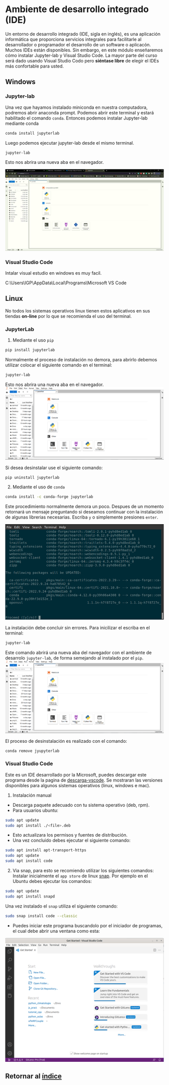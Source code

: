 # Ambiente de desarrollo integrado (IDE)

Un entorno de desarrollo integrado (IDE, sigla en inglés), es una aplicación informática que proporciona servicios integrales para facilitarle al desarrollador o programador el desarrollo de un software o aplicacón. Muchos IDEs están disponibles. Sin embargo, en este módulo enseñaremos cómo instalar Jupyter-lab y Visual Studio Code. La mayor parte del curso será dado usando Visual Studio Codo pero **siéntase libre** de elegir el IDEs más confortable para usted.

## Windows
### Jupyter-lab

Una vez que hayamos instalado miniconda en nuestra computadora, podremos abrir anaconda prompt. Podemos abrir este terminal y estará habilitado el comando `conda`. Entonces podemos instalar Jupyter-lab mediante conda

```bash
conda install jupyterlab
```
Luego podemos ejecutar jupyter-lab desde el mismo terminal.

```bash
jupyter-lab
```
Esto nos abrira una nueva aba en el navegador.

![](./figs_windows/jupyter-lab-aba.png)

### Visual Studio Code

Intalar visual estudio en windows es muy facil.

C:\Users\IGP\AppData\Local\Programs\Microsoft VS Code


## Linux

No todos los sistemas operativos linux tienen estos aplicativos en sus tiendas **on-line** por lo que se recomienda el uso del terminal.
### JupyterLab

1. Mediante el uso `pip`
```bash
pip install jupyterlab
```
Normalmente el proceso de instalación no demora, para abrirlo debemos utilizar colocar el siguiente comando en el terminal:

```bash
jupyter-lab
```
Esto nos abrira una nueva aba en el navegador.
![](./figs_linux/jupyter_lab.png)

Si desea desinstalar use el siguiente comando:

```bash
pip uninstall jupyterlab
```

2. Mediante el uso de `conda`

```bash
conda install -c conda-forge jupyterlab
```
Este procedimiento normalmente demora un poco. Despues de un momento retornará un mensaje preguntando si deseamos continuar con la instalación de algunas librerias necesarias. Escriba `y` o simplemente presiones `enter`.

![](./figs_linux/conda_jupyter.png)

La instalación debe concluir sin errores. Para inicilizar el escriba en el terminal:

```bash
jupyter-lab
```
Este comando abrirá una nueva aba del navegador con el ambiente de desarrolo `jupyter-lab`, de forma semejando al instalado por el `pip`.
![](./figs_linux/jupyter_lab.png)

El proceso de desinstalación es realizado con el comando:

```bash
conda remove jyupyterlab
```
### Visual Studio Code

Este es un IDE desarrollado por la Microsoft, puedes descargar este programa desde la pagina de [descarga-vscode](https://code.visualstudio.com/download). Se mostraran las versiones disponibles para algunos sistemas operativos (linux, windows e mac).

1. Instalación manual
- Descarga paquete adecuado con tu sistema operativo (deb, rpm).
- Para usuarios ubuntu:
```bash
sudo apt update
sudo apt install ./<file>.deb
```
- Esto actualizara los permisos y fuentes de distribución.
- Una vez concluido debes ejecutar el siguiente comando:

```bash
sudo apt install apt-transport-https
sudo apt update
sudo apt install code
```


2. Via snap, para esto se recomiendo utilizar los siguientes comandos:
Instalar inicialmente el `app store` de linux [snap](https://snapcraft.io/). Por ejemplo en el Ubuntu debes ejecutar los comandos:

```bash
sudo apt update
sudo apt install snapd
```

Una vez instalado el `snap` utiliza el siguiente comando:

```bash
sudo snap install code --classic
```

- Puedes iniciar este programa buscandolo por el iniciador de programas, el cual debe abrir una ventana como esta:

![](./figs_linux/vscode_inst.png)


## Retornar al [índice](./../indice.md)